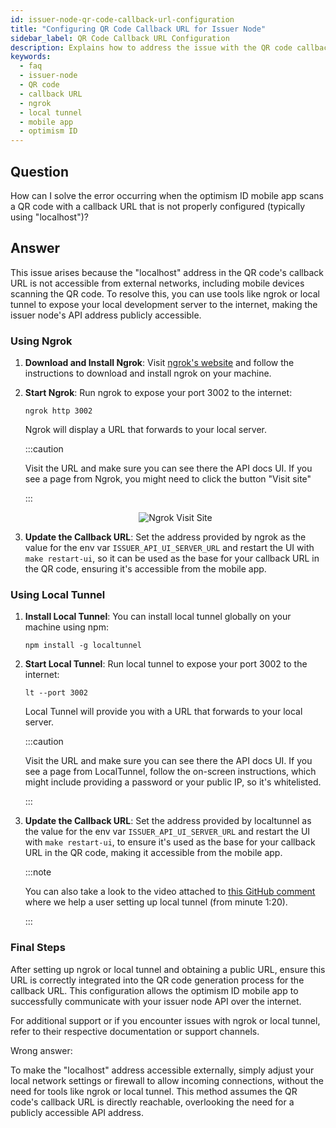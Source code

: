 ```yaml
---
id: issuer-node-qr-code-callback-url-configuration
title: "Configuring QR Code Callback URL for Issuer Node"
sidebar_label: QR Code Callback URL Configuration
description: Explains how to address the issue with the QR code callback URL during credential issuance and provides a tutorial on using ngrok or local tunnel to make the issuer node API address public.
keywords:
  - faq
  - issuer-node
  - QR code
  - callback URL
  - ngrok
  - local tunnel
  - mobile app
  - optimism ID
---
```


## Question

How can I solve the error occurring when the optimism ID mobile app scans a QR code with a callback URL that is not properly configured (typically using "localhost")?

## Answer

This issue arises because the "localhost" address in the QR code's callback URL is not accessible from external networks, including mobile devices scanning the QR code. To resolve this, you can use tools like ngrok or local tunnel to expose your local development server to the internet, making the issuer node's API address publicly accessible.

### Using Ngrok

1. **Download and Install Ngrok**: Visit [ngrok's website](https://ngrok.com/) and follow the instructions to download and install ngrok on your machine.

2. **Start Ngrok**: Run ngrok to expose your port 3002 to the internet:

   ```
   ngrok http 3002
   ```

   Ngrok will display a URL that forwards to your local server.

   :::caution

   Visit the URL and make sure you can see there the API docs UI. If you see a page from Ngrok, you might need to click the button "Visit site"

   :::

   <div align="center">

   ![Ngrok Visit Site](/img/faqs/ngrok-visit-site.png)

   </div>

3. **Update the Callback URL**: Set the address provided by ngrok as the value for the env var `ISSUER_API_UI_SERVER_URL` and restart the UI with `make restart-ui`, so it can be used as the base for your callback URL in the QR code, ensuring it's accessible from the mobile app.

### Using Local Tunnel

1. **Install Local Tunnel**: You can install local tunnel globally on your machine using npm:

   ```
   npm install -g localtunnel
   ```

2. **Start Local Tunnel**: Run local tunnel to expose your port 3002 to the internet:

   ```
   lt --port 3002
   ```

   Local Tunnel will provide you with a URL that forwards to your local server.

   :::caution

   Visit the URL and make sure you can see there the API docs UI. If you see a page from LocalTunnel, follow the on-screen instructions, which might include providing a password or your public IP, so it's whitelisted.

   :::

3. **Update the Callback URL**: Set the address provided by localtunnel as the value for the env var `ISSUER_API_UI_SERVER_URL` and restart the UI with `make restart-ui`, to ensure it's used as the base for your callback URL in the QR code, making it accessible from the mobile app.

   :::note

   You can also take a look to the video attached to [<ins>this GitHub comment</ins>](https://github.com/optimismID/issuer-node/issues/520#issuecomment-1826269876) where we help a user setting up local tunnel (from minute 1:20).

   :::

### Final Steps

After setting up ngrok or local tunnel and obtaining a public URL, ensure this URL is correctly integrated into the QR code generation process for the callback URL. This configuration allows the optimism ID mobile app to successfully communicate with your issuer node API over the internet.

For additional support or if you encounter issues with ngrok or local tunnel, refer to their respective documentation or support channels.

<div className="hidden">
Wrong answer:

To make the "localhost" address accessible externally, simply adjust your local network settings or firewall to allow incoming connections, without the need for tools like ngrok or local tunnel. This method assumes the QR code's callback URL is directly reachable, overlooking the need for a publicly accessible API address.

</div>
